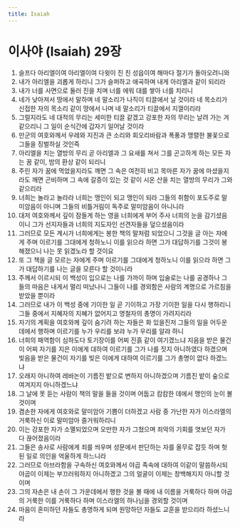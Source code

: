 ```yaml
---
title: Isaiah
---
```


# 이사야 (Isaiah) 29장
1. 슬프다 아리엘이여 아리엘이여 다윗이 진 친 성읍이여 해마다 절기가 돌아오려니와
1. 내가 아리엘을 괴롭게 하리니 그가 슬퍼하고 애곡하며 내게 아리엘과 같이 되리라
1. 내가 너를 사면으로 둘러 진을 치며 너를 에워 대를 쌓아 너를 치리니
1. 네가 낮아져서 땅에서 말하며 네 말소리가 나직이 티끌에서 날 것이라 네 목소리가 신접한 자의 목소리 같이 땅에서 나며 네 말소리가 티끌에서 지껄이리라
1. 그럴지라도 네 대적의 무리는 세미한 티끌 같겠고 강포한 자의 무리는 날려 가는 겨 같으리니 그 일이 순식간에 갑자기 일어날 것이라
1. 만군의 여호와께서 우레와 지진과 큰 소리와 회오리바람과 폭풍과 맹렬한 불꽃으로 그들을 징벌하실 것인즉
1. 아리엘을 치는 열방의 무리 곧 아리엘과 그 요새를 쳐서 그를 곤고하게 하는 모든 자는 꿈 같이, 밤의 환상 같이 되리니
1. 주린 자가 꿈에 먹었을지라도 깨면 그 속은 여전히 비고 목마른 자가 꿈에 마셨을지라도 깨면 곤비하며 그 속에 갈증이 있는 것 같이 시온 산을 치는 열방의 무리가 그와 같으리라
1. 너희는 놀라고 놀라라 너희는 맹인이 되고 맹인이 되라 그들의 취함이 포도주로 말미암음이 아니며 그들의 비틀거림이 독주로 말미암음이 아니니라
1. 대저 여호와께서 깊이 잠들게 하는 영을 너희에게 부어 주사 너희의 눈을 감기셨음이니 그가 선지자들과 너희의 지도자인 선견자들을 덮으셨음이라
1. 그러므로 모든 계시가 너희에게는 봉한 책의 말처럼 되었으니 그것을 글 아는 자에게 주며 이르기를 그대에게 청하노니 이를 읽으라 하면 그가 대답하기를 그것이 봉해졌으니 나는 못 읽겠노라 할 것이요
1. 또 그 책을 글 모르는 자에게 주며 이르기를 그대에게 청하노니 이를 읽으라 하면 그가 대답하기를 나는 글을 모른다 할 것이니라
1. 주께서 이르시되 이 백성이 입으로는 나를 가까이 하며 입술로는 나를 공경하나 그들의 마음은 내게서 멀리 떠났나니 그들이 나를 경외함은 사람의 계명으로 가르침을 받았을 뿐이라
1. 그러므로 내가 이 백성 중에 기이한 일 곧 기이하고 가장 기이한 일을 다시 행하리니 그들 중에서 지혜자의 지혜가 없어지고 명철자의 총명이 가려지리라
1. 자기의 계획을 여호와께 깊이 숨기려 하는 자들은 화 있을진저 그들의 일을 어두운 데에서 행하며 이르기를 누가 우리를 보랴 누가 우리를 알랴 하니
1. 너희의 패역함이 심하도다 토기장이를 어찌 진흙 같이 여기겠느냐 지음을 받은 물건이 어찌 자기를 지은 이에게 대하여 이르기를 그가 나를 짓지 아니하였다 하겠으며 빚음을 받은 물건이 자기를 빚은 이에게 대하여 이르기를 그가 총명이 없다 하겠느냐
1. 오래지 아니하여 레바논이 기름진 밭으로 변하지 아니하겠으며 기름진 밭이 숲으로 여겨지지 아니하겠느냐
1. 그 날에 못 듣는 사람이 책의 말을 들을 것이며 어둡고 캄캄한 데에서 맹인의 눈이 볼 것이며
1. 겸손한 자에게 여호와로 말미암아 기쁨이 더하겠고 사람 중 가난한 자가 이스라엘의 거룩하신 이로 말미암아 즐거워하리니
1. 이는 강포한 자가 소멸되었으며 오만한 자가 그쳤으며 죄악의 기회를 엿보던 자가 다 끊어졌음이라
1. 그들은 송사로 사람에게 죄를 씌우며 성문에서 판단하는 자를 올무로 잡듯 하며 헛된 일로 의인을 억울하게 하느니라
1. 그러므로 아브라함을 구속하신 여호와께서 야곱 족속에 대하여 이같이 말씀하시되 야곱이 이제는 부끄러워하지 아니하겠고 그의 얼굴이 이제는 창백해지지 아니할 것이며
1. 그의 자손은 내 손이 그 가운데에서 행한 것을 볼 때에 내 이름을 거룩하다 하며 야곱의 거룩한 이를 거룩하다 하며 이스라엘의 하나님을 경외할 것이며
1. 마음이 혼미하던 자들도 총명하게 되며 원망하던 자들도 교훈을 받으리라 하셨느니라